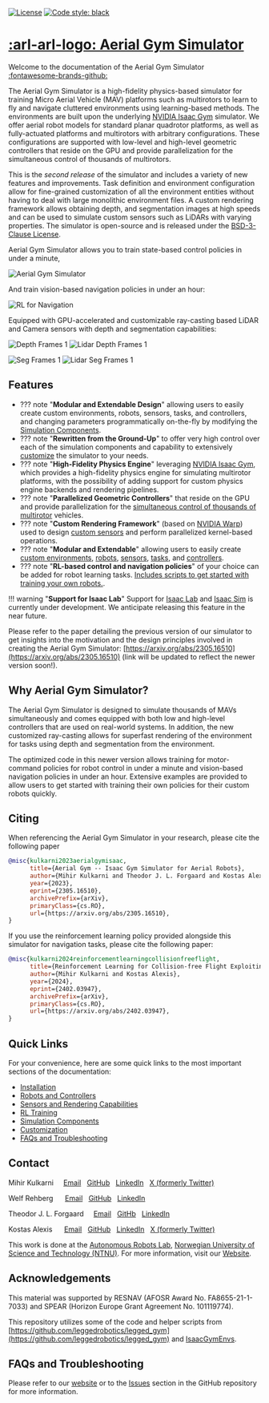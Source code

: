 [![License](https://img.shields.io/badge/License-BSD%203--Clause-blue.svg)](https://opensource.org/licenses/BSD-3-Clause) [![Code style: black](https://img.shields.io/badge/code%20style-black-000000.svg)](https://github.com/psf/black)

# [:arl-arl-logo: Aerial Gym Simulator](index.md)

Welcome to the documentation of the Aerial Gym Simulator &nbsp;&nbsp; [:fontawesome-brands-github:](https://www.github.com/ntnu-arl/aerial_gym_simulator)

The Aerial Gym Simulator is a high-fidelity physics-based simulator for training Micro Aerial Vehicle (MAV) platforms such as multirotors to learn to fly and navigate cluttered environments using learning-based methods. The environments are built upon the underlying [NVIDIA Isaac Gym](https://developer.nvidia.com/isaac-gym) simulator. We offer aerial robot models for standard planar quadrotor platforms, as well as fully-actuated platforms and multirotors with arbitrary configurations. These configurations are supported with low-level and high-level geometric controllers that reside on the GPU and provide parallelization for the simultaneous control of thousands of multirotors.

This is the *second release* of the simulator and includes a variety of new features and improvements. Task definition and environment configuration allow for fine-grained customization of all the environment entities without having to deal with large monolithic environment files. A custom rendering framework allows obtaining depth, and segmentation images at high speeds and can be used to simulate custom sensors such as LiDARs with varying properties. The simulator is open-source and is released under the [BSD-3-Clause License](https://opensource.org/licenses/BSD-3-Clause).


Aerial Gym Simulator allows you to train state-based control policies in under a minute,

![Aerial Gym Simulator](./gifs/Aerial%20Gym%20Position%20Control.gif)

And train vision-based navigation policies in under an hour:

![RL for Navigation](./gifs/rl_for_navigation_example.gif)

Equipped with GPU-accelerated and customizable ray-casting based LiDAR and Camera sensors with depth and segmentation capabilities:

![Depth Frames 1](./gifs/camera_depth_frames.gif) ![Lidar Depth Frames 1](./gifs/lidar_depth_frames.gif)

![Seg Frames 1](./gifs/camera_seg_frames.gif) ![Lidar Seg Frames 1](./gifs/lidar_seg_frames.gif)


## Features

- ??? note "**Modular and Extendable Design**"
      allowing users to easily create custom environments, robots, sensors, tasks, and controllers, and changing parameters programmatically on-the-fly by modifying the [Simulation Components](./4_simulation_components.md).
- ??? note "**Rewritten from the Ground-Up**"
      to offer very high control over each of the simulation components and capability to extensively [customize](./5_customization.md) the simulator to your needs.
- ??? note "**High-Fidelity Physics Engine**"
      leveraging [NVIDIA Isaac Gym](https://developer.nvidia.com/isaac-gym/download), which provides a high-fidelity physics engine for simulating multirotor platforms, with the possibility of adding support for custom physics engine backends and rendering pipelines.
- ??? note "**Parallelized Geometric Controllers**"
      that reside on the GPU and provide parallelization for the [simultaneous control of thousands of multirotor](./3_robots_and_controllers.md/#controllers) vehicles.
- ??? note "**Custom Rendering Framework**"
      (based on [NVIDIA Warp](https://nvidia.github.io/warp/)) used to design [custom sensors](./8_sensors_and_rendering.md/#warp-sensors) and perform parallelized kernel-based operations.
- ??? note "**Modular and Extendable**"
      allowing users to easily create [custom environments](./5_customization.md/#custom-environments), [robots](./5_customization.md/#custom-robots), [sensors](./5_customization.md/#custom-sensors), [tasks](./5_customization.md/#custom-tasks), and [controllers](./5_customization.md/#custom-controllers).
- ??? note "**RL-based control and navigation policies**"
      of your choice can be added for robot learning tasks. [Includes scripts to get started with training your own robots.](./6_rl_training.md).


!!! warning "**Support for Isaac Lab**"
      Support for [Isaac Lab](https://isaac-sim.github.io/IsaacLab/) and [Isaac Sim](https://developer.nvidia.com/isaac/sim) is currently under development. We anticipate releasing this feature in the near future.


Please refer to the paper detailing the previous version of our simulator to get insights into the motivation and the design principles involved in creating the Aerial Gym Simulator: [https://arxiv.org/abs/2305.16510](https://arxiv.org/abs/2305.16510) (link will be updated to reflect the newer version soon!).

## Why Aerial Gym Simulator?

The Aerial Gym Simulator is designed to simulate thousands of MAVs simultaneously and comes equipped with both low and high-level controllers that are used on real-world systems. In addition, the new customized ray-casting allows for superfast rendering of the environment for tasks using depth and segmentation from the environment.

The optimized code in this newer version allows training for motor-command policies for robot control in under a minute and vision-based navigation policies in under an hour. Extensive examples are provided to allow users to get started with training their own policies for their custom robots quickly.


## Citing
When referencing the Aerial Gym Simulator in your research, please cite the following paper

```bibtex
@misc{kulkarni2023aerialgymisaac,
      title={Aerial Gym -- Isaac Gym Simulator for Aerial Robots}, 
      author={Mihir Kulkarni and Theodor J. L. Forgaard and Kostas Alexis},
      year={2023},
      eprint={2305.16510},
      archivePrefix={arXiv},
      primaryClass={cs.RO},
      url={https://arxiv.org/abs/2305.16510}, 
}
```

If you use the reinforcement learning policy provided alongside this simulator for navigation tasks, please cite the following paper:

```bibtex
@misc{kulkarni2024reinforcementlearningcollisionfreeflight,
      title={Reinforcement Learning for Collision-free Flight Exploiting Deep Collision Encoding}, 
      author={Mihir Kulkarni and Kostas Alexis},
      year={2024},
      eprint={2402.03947},
      archivePrefix={arXiv},
      primaryClass={cs.RO},
      url={https://arxiv.org/abs/2402.03947}, 
}
```

## Quick Links
For your convenience, here are some quick links to the most important sections of the documentation:

- [Installation](./2_getting_started.md/#installation)
- [Robots and Controllers](./3_robots_and_controllers.md)
- [Sensors and Rendering Capabilities](./8_sensors_and_rendering.md)
- [RL Training](./6_rl_training.md)
- [Simulation Components](./4_simulation_components.md)
- [Customization](./5_customization.md)
- [FAQs and Troubleshooting](./7_FAQ_and_troubleshooting.md)



## Contact

Mihir Kulkarni  &nbsp;&nbsp;&nbsp; [Email](mailto:mihirk284@gmail.com) &nbsp; [GitHub](https://github.com/mihirk284) &nbsp; [LinkedIn](https://www.linkedin.com/in/mihir-kulkarni-6070b6135/) &nbsp; [X (formerly Twitter)](https://twitter.com/mihirk284)

Welf Rehberg &nbsp;&nbsp;&nbsp;&nbsp; [Email](mailto:welf.rehberg@ntnu.no) &nbsp; [GitHub](https://github.com/Zwoelf12) &nbsp; [LinkedIn](https://www.linkedin.com/in/welfrehberg/)

Theodor J. L. Forgaard &nbsp;&nbsp;&nbsp; [Email](mailto:tjforgaa@stud.ntnu.no) &nbsp; [GitHb](https://github.com/tforgaard) &nbsp; [LinkedIn](https://www.linkedin.com/in/theodor-johannes-line-forgaard-665b5311a/)

Kostas Alexis &nbsp;&nbsp;&nbsp;&nbsp; [Email](mailto:konstantinos.alexis@ntnu.no) &nbsp;  [GitHub](https://github.com/kostas-alexis) &nbsp; 
 [LinkedIn](https://www.linkedin.com/in/kostas-alexis-67713918/) &nbsp; [X (formerly Twitter)](https://twitter.com/arlteam)

This work is done at the [Autonomous Robots Lab](https://www.autonomousrobotslab.com), [Norwegian University of Science and Technology (NTNU)](https://www.ntnu.no). For more information, visit our [Website](https://www.autonomousrobotslab.com/).


## Acknowledgements
This material was supported by RESNAV (AFOSR Award No. FA8655-21-1-7033) and SPEAR (Horizon Europe Grant Agreement No. 101119774).

This repository utilizes some of the code and helper scripts from [https://github.com/leggedrobotics/legged_gym](https://github.com/leggedrobotics/legged_gym) and [IsaacGymEnvs](https://github.com/isaac-sim/IsaacGymEnvs).



## FAQs and Troubleshooting 

Please refer to our [website](https://ntnu-arl.github.io/aerial_gym_simulator/7_FAQ_and_troubleshooting/) or to the [Issues](https://github.com/ntnu-arl/aerial_gym_simulator/issues) section in the GitHub repository for more information.